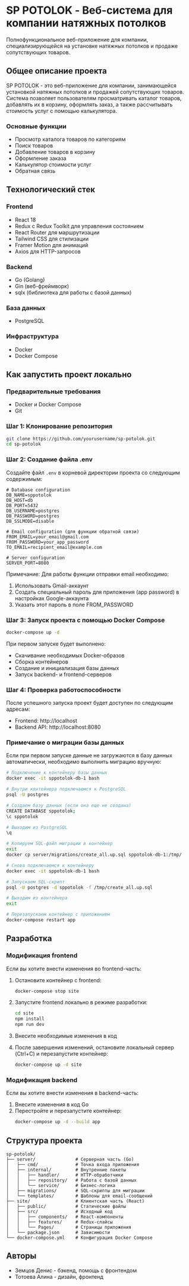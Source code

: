 # SP POTOLOK - Веб-система для компании натяжных потолков

Полнофункциональное веб-приложение для компании, специализирующейся на установке натяжных потолков и продаже сопутствующих товаров.

## Общее описание проекта

SP POTOLOK - это веб-приложение для компании, занимающейся установкой натяжных потолков и продажей сопутствующих товаров. Система позволяет пользователям просматривать каталог товаров, добавлять их в корзину, оформлять заказ, а также рассчитывать стоимость услуг с помощью калькулятора.

### Основные функции
- Просмотр каталога товаров по категориям
- Поиск товаров
- Добавление товаров в корзину
- Оформление заказа
- Калькулятор стоимости услуг
- Обратная связь

## Технологический стек

### Frontend
- React 18
- Redux с Redux Toolkit для управления состоянием
- React Router для маршрутизации
- Tailwind CSS для стилизации
- Framer Motion для анимаций
- Axios для HTTP-запросов

### Backend
- Go (Golang)
- Gin (веб-фреймворк)
- sqlx (библиотека для работы с базой данных)

### База данных
- PostgreSQL

### Инфраструктура
- Docker
- Docker Compose

## Как запустить проект локально

### Предварительные требования
- Docker и Docker Compose
- Git

### Шаг 1: Клонирование репозитория

```bash
git clone https://github.com/yourusername/sp-potolok.git
cd sp-potolok
```

### Шаг 2: Создание файла .env

Создайте файл `.env` в корневой директории проекта со следующим содержимым:

```env
# Database configuration
DB_NAME=sppotolok
DB_HOST=db
DB_PORT=5432
DB_USERNAME=postgres
DB_PASSWORD=postgres
DB_SSLMODE=disable

# Email configuration (для функции обратной связи)
FROM_EMAIL=your_email@gmail.com
FROM_PASSWORD=your_app_password
TO_EMAIL=recipient_email@example.com

# Server configuration
SERVER_PORT=8080
```

Примечание: Для работы функции отправки email необходимо:
1. Использовать Gmail-аккаунт
2. Создать специальный пароль для приложения (app password) в настройках Google-аккаунта
3. Указать этот пароль в поле FROM_PASSWORD

### Шаг 3: Запуск проекта с помощью Docker Compose

```bash
docker-compose up -d
```

При первом запуске будет выполнено:
- Скачивание необходимых Docker-образов
- Сборка контейнеров
- Создание и инициализация базы данных
- Запуск backend- и frontend-серверов

### Шаг 4: Проверка работоспособности

После успешного запуска проект будет доступен по следующим адресам:
- Frontend: http://localhost
- Backend API: http://localhost:8080

### Примечание о миграции базы данных

Если при первом запуске данные не загружаются в базу данных автоматически, необходимо выполнить миграцию вручную:

```bash
# Подключение к контейнеру базы данных
docker exec -it sppotolok-db-1 bash

# Внутри контейнера подключаемся к PostgreSQL
psql -U postgres

# Создаем базу данных (если она еще не создана)
CREATE DATABASE sppotolok;
\c sppotolok

# Выходим из PostgreSQL
\q

# Копируем SQL-файл миграции в контейнер
exit
docker cp server/migrations/create_all.up.sql sppotolok-db-1:/tmp/

# Снова подключаемся к контейнеру
docker exec -it sppotolok-db-1 bash

# Запускаем SQL-скрипт
psql -U postgres -d sppotolok -f /tmp/create_all.up.sql

# Выходим из контейнера
exit

# Перезапускаем контейнер с приложением
docker-compose restart app
```

## Разработка

### Модификация frontend

Если вы хотите внести изменения во frontend-часть:

1. Остановите контейнер с frontend:
   ```bash
   docker-compose stop site
   ```

2. Запустите frontend локально в режиме разработки:
   ```bash
   cd site
   npm install
   npm run dev
   ```

3. Внесите необходимые изменения в код
4. После завершения изменений, остановите локальный сервер (Ctrl+C) и перезапустите контейнер:
   ```bash
   docker-compose up -d site
   ```

### Модификация backend

Если вы хотите внести изменения в backend-часть:

1. Внесите изменения в код Go
2. Перестройте и перезапустите контейнер:
   ```bash
   docker-compose up -d --build app
   ```

## Структура проекта

```
sp-potolok/
├── server/               # Серверная часть (Go)
│   ├── cmd/              # Точка входа приложения
│   ├── internal/         # Внутренние пакеты
│   │   ├── handler/      # HTTP-обработчики
│   │   ├── repository/   # Работа с базой данных
│   │   └── service/      # Бизнес-логика
│   ├── migrations/       # SQL-скрипты для миграции
│   └── templates/        # Шаблоны для email-сообщений
├── site/                 # Клиентская часть (React)
│   ├── public/           # Статические файлы
│   ├── src/              # Исходный код
│   │   ├── components/   # React-компоненты
│   │   ├── features/     # Redux-слайсы
│   │   └── Pages/        # Страницы приложения
│   └── package.json      # Зависимости
└── docker-compose.yml    # Конфигурация Docker Compose
```


## Авторы

- Земцов Денис - бэкенд, помощь с фронтендом
- Тотоева Алина - дизайн, фронтенд
